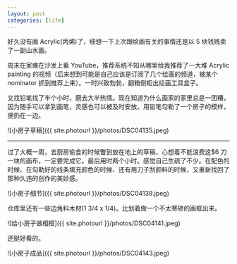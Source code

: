 ```yaml
---
layout: post
categories: [life]
---
```


好久没有画 Acrylic(丙烯)了，细想一下上次跟绘画有关的事情还是以 5 块钱贱卖了一副山水画。

周末在家瘫在沙发上看 YouTube，推荐系统不知从哪里给我推荐了一大堆 Acrylic painting 的视频（后来想到可能是自己应该是订阅了几个绘画的频道，被某个 nominator 抓到推荐上来）。一时兴致勃勃，翻箱倒柜出绘画工具盒子。

又找铅笔找了半个小时，磨去大半热情。现在知道为什么画家的家里总是一团糟，因为随手可以拿到画笔，灵感也可以被及时安放。用铅笔勾勒了一个房子的模样，便扔在一边。

![小房子草稿]({{ site.photourl }}/photos/DSC04135.jpeg)

---

过了大概一周，去厨房偷食的时候瞥到放在地上的草稿，心想着不能浪费这$6 刀一块的画布，一定要完成它。最后用时两个小时。感觉自己生疏了不少。在配色的时候、在勾勒好的线条填充颜色的时候、还有用刀子刮颜料的时候，又重新找回了那种久违的创作的美妙感。

![小房子细节]({{ site.photourl }}/photos/DSC04139.jpeg)

仓库里还有一些边角料木材(1 3/4 x 1/4)。比划着做一个不太寒碜的画框出来。

![给小房子做相框]({{ site.photourl }}/photos/DSC04141.jpeg)

还挺好看的。

![小房子成品]({{ site.photourl }}/photos/DSC04143.jpeg)
